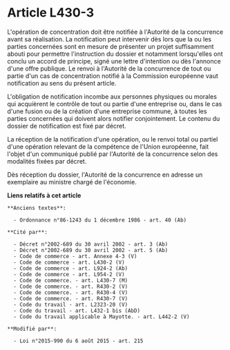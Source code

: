 # Article L430-3

L'opération de concentration doit être notifiée à l'Autorité de la concurrence avant sa réalisation. La notification peut
intervenir dès lors que la ou les parties concernées sont en mesure de présenter un projet suffisamment abouti pour permettre
l'instruction du dossier et notamment lorsqu'elles ont conclu un accord de principe, signé une lettre d'intention ou dès
l'annonce d'une offre publique. Le renvoi à l'Autorité de la concurrence de tout ou partie d'un cas de concentration notifié
à la Commission européenne vaut notification au sens du présent article.

L'obligation de notification incombe aux personnes physiques ou morales qui acquièrent le contrôle de tout ou partie d'une
entreprise ou, dans le cas d'une fusion ou de la création d'une entreprise commune, à toutes les parties concernées qui
doivent alors notifier conjointement. Le contenu du dossier de notification est fixé par décret. 

La réception de la notification d'une opération, ou le renvoi total ou partiel d'une opération  relevant de la compétence de
l'Union européenne, fait l'objet d'un communiqué publié par l'Autorité de la concurrence selon des modalités fixées par
décret. 

Dès réception du dossier, l'Autorité de la concurrence en adresse un exemplaire au ministre chargé de l'économie.

**Liens relatifs à cet article**

	**Anciens textes**:

	  - Ordonnance n°86-1243 du 1 décembre 1986 - art. 40 (Ab)

	**Cité par**:

	  - Décret n°2002-689 du 30 avril 2002 - art. 3 (Ab)
	  - Décret n°2002-689 du 30 avril 2002 - art. 5 (Ab)
	  - Code de commerce - art. Annexe 4-3 (V)
	  - Code de commerce - art. L430-2 (V)
	  - Code de commerce - art. L924-2 (Ab)
	  - Code de commerce - art. L954-2 (V)
	  - Code de commerce. - art. L430-7 (M)
	  - Code de commerce. - art. R430-2 (V)
	  - Code de commerce. - art. R430-4 (V)
	  - Code de commerce. - art. R430-7 (V)
	  - Code du travail - art. L2323-20 (V)
	  - Code du travail - art. L432-1 bis (AbD)
	  - Code du travail applicable à Mayotte. - art. L442-2 (V)

	**Modifié par**:

	  - Loi n°2015-990 du 6 août 2015 - art. 215
